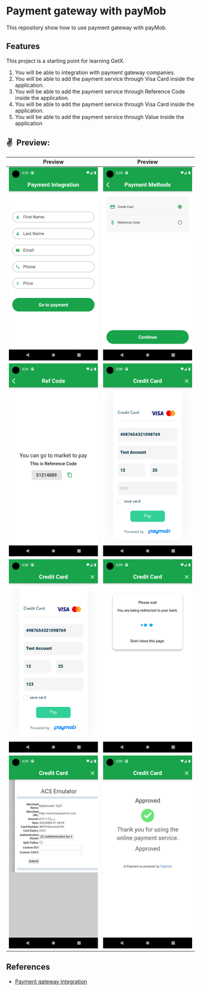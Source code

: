 # Payment gateway with payMob


This repository show how to use payment gateway with payMob.


## Features

This project is a starting point for learning GetX.

1. You will be able to integration with payment gateway companies.
2. You will be able to add the payment service through Visa Card inside the application.
3. You will be able to add the payment service through Reference Code inside the application.
4. You will be able to add the payment service through Visa Card inside the application.
5. You will be able to add the payment service through Value inside the application

## ✌ Preview:

|                    Preview                    |                    Preview                    |
|:---------------------------------------------:|:---------------------------------------------:|
| <img src="screenshot\img1.png" title="IMG1"/> | <img src="screenshot\img2.png" title="IMG2"/> |
| <img src="screenshot\img3.png" title="IMG3"/> | <img src="screenshot\img4.png" title="IMG4"/> |
| <img src="screenshot\img5.png" title="IMG5"/> | <img src="screenshot\img6.png" title="IMG6"/> |
| <img src="screenshot\img7.png" title="IMG7"/> | <img src="screenshot\img8.png" title="IMG8"/> |



## References
- [Payment gateway integration](https://www.udemy.com/course/mohamedhamouda-flutter-payment-integration/)



